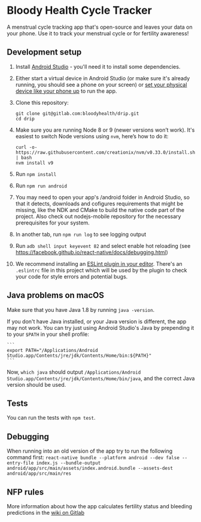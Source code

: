 # Bloody Health Cycle Tracker

A menstrual cycle tracking app that's open-source and leaves your data on your phone. Use it to track your menstrual cycle or for fertility awareness!

## Development setup
1. Install [Android Studio](https://developer.android.com/studio/) - you'll need it to install some dependencies.

1. Either start a virtual device in Android Studio (or make sure it's already running, you should see a phone on your screen) or [set your physical device like your phone up](https://developer.android.com/training/basics/firstapp/running-app) to run the app.

2. Clone this repository:

    ```
    git clone git@gitlab.com:bloodyhealth/drip.git
    cd drip
    ```

4. Make sure you are running Node 8 or 9 (newer versions won’t work). It's easiest to switch Node versions using `nvm`, here’s how to do it:

    ```
    curl -o- https://raw.githubusercontent.com/creationix/nvm/v0.33.0/install.sh | bash
    nvm install v9
    ```

5. Run `npm install`
5. Run `npm run android`
6. You may need to open your app's /android folder in Android Studio, so that it detects, downloads and cofigures requirements that might be missing, like the NDK and CMake to build the native code part of the project. Also check out nodejs-mobile repository for the necessary prerequisites for your system.
7. In another tab, run `npm run log` to see logging output
8. Run `adb shell input keyevent 82` and select enable hot reloading (see https://facebook.github.io/react-native/docs/debugging.html)
9. We recommend installing an [ESLint plugin in your editor](https://eslint.org/docs/user-guide/integrations#editors). There's an `.eslintrc` file in this project which will be used by the plugin to check your code for style errors and potential bugs.

## Java problems on macOS

Make sure that you have Java 1.8 by running `java -version`.

If you don't have Java installed, or your Java version is different, the app may not work. You can try just using Android Studio's Java by prepending it to your `$PATH` in your shell profile:

    ```
    export PATH="/Applications/Android Studio.app/Contents/jre/jdk/Contents/Home/bin:${PATH}"
    ```

Now, `which java` should output `/Applications/Android Studio.app/Contents/jre/jdk/Contents/Home/bin/java`, and the correct Java version should be used.


## Tests
You can run the tests with `npm test`.

## Debugging
When running into an old version of the app try to run the following command first:
`react-native bundle --platform android --dev false --entry-file index.js --bundle-output android/app/src/main/assets/index.android.bundle --assets-dest android/app/src/main/res`

## NFP rules
More information about how the app calculates fertility status and bleeding predictions in the [wiki on Gitlab](https://gitlab.com/bloodyhealth/drip/wikis/home)
